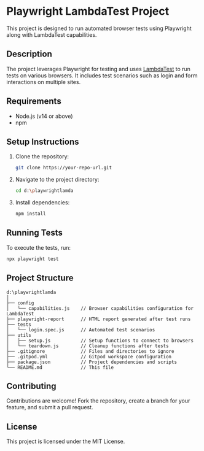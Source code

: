 # Playwright LambdaTest Project

This project is designed to run automated browser tests using Playwright along with LambdaTest capabilities.

## Description

The project leverages Playwright for testing and uses [LambdaTest](https://www.lambdatest.com/) to run tests on various browsers. It includes test scenarios such as login and form interactions on multiple sites.

## Requirements

- Node.js (v14 or above)
- npm

## Setup Instructions

1. Clone the repository:
   ```sh
   git clone https://your-repo-url.git
   ```
2. Navigate to the project directory:
   ```sh
   cd d:\playwrightlamda
   ```
3. Install dependencies:
   ```sh
   npm install
   ```

## Running Tests

To execute the tests, run:
```sh
npx playwright test
```

## Project Structure

```
d:\playwrightlamda
│
├── config
│   └── capabilities.js    // Browser capabilities configuration for LambdaTest
├── playwright-report      // HTML report generated after test runs
├── tests
│   └── login.spec.js      // Automated test scenarios
├── utils
│   ├── setup.js           // Setup functions to connect to browsers
│   └── teardown.js        // Cleanup functions after tests
├── .gitignore             // Files and directories to ignore
├── .gitpod.yml            // Gitpod workspace configuration
├── package.json           // Project dependencies and scripts
└── README.md              // This file
```

## Contributing

Contributions are welcome! Fork the repository, create a branch for your feature, and submit a pull request.

## License

This project is licensed under the MIT License.
